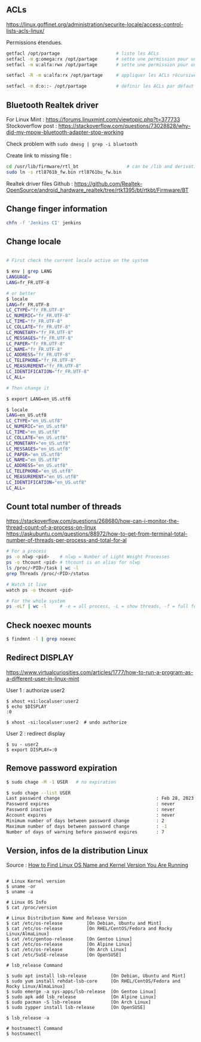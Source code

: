 ## ACLs

https://linux.goffinet.org/administration/securite-locale/access-control-lists-acls-linux/

Permissions étendues.

```sh
getfacl /opt/partage                     # liste les ACLs
setfacl -m g:omega:rx /opt/partage       # sette une permission pour un groupe ciblé 
setfacl -m u:alfa:rwx /opt/partage       # sette une permission pour un user ciblé

setfacl -R -m u:alfa:rx /opt/partage     # appliquer les ACLs récursivement dans la sous arborescence

setfacl -m d:o::- /opt/partage           # définir les ACLs par défaut
```

## Bluetooth Realtek driver

For Linux Mint : https://forums.linuxmint.com/viewtopic.php?t=377733 \
Stockoverflow post : https://stackoverflow.com/questions/73028828/why-did-my-mpow-bluetooth-adapter-stop-working

Check problem with `sudo dmesg | grep -i bluetooth`

Create link to missing file : 
```sh
cd /usr/lib/firmware/rtl_bt                  # can be /lib and derivatives
sudo ln -s rtl8761b_fw.bin rtl8761bu_fw.bin
```

Realtek driver files Github : https://github.com/Realtek-OpenSource/android_hardware_realtek/tree/rtk1395/bt/rtkbt/Firmware/BT

## Change finger information

```sh
chfn -f 'Jenkins CI' jenkins
```

## Change locale


```sh

# First check the current locale active on the system

$ env | grep LANG
LANGUAGE=
LANG=fr_FR.UTF-8

# or better 
$ locale
LANG=fr_FR.UTF-8
LC_CTYPE="fr_FR.UTF-8"
LC_NUMERIC="fr_FR.UTF-8"
LC_TIME="fr_FR.UTF-8"
LC_COLLATE="fr_FR.UTF-8"
LC_MONETARY="fr_FR.UTF-8"
LC_MESSAGES="fr_FR.UTF-8"
LC_PAPER="fr_FR.UTF-8"
LC_NAME="fr_FR.UTF-8"
LC_ADDRESS="fr_FR.UTF-8"
LC_TELEPHONE="fr_FR.UTF-8"
LC_MEASUREMENT="fr_FR.UTF-8"
LC_IDENTIFICATION="fr_FR.UTF-8"
LC_ALL=

# Then change it

$ export LANG=en_US.utf8

$ locale
LANG=en_US.utf8
LC_CTYPE="en_US.utf8"
LC_NUMERIC="en_US.utf8"
LC_TIME="en_US.utf8"
LC_COLLATE="en_US.utf8"
LC_MONETARY="en_US.utf8"
LC_MESSAGES="en_US.utf8"
LC_PAPER="en_US.utf8"
LC_NAME="en_US.utf8"
LC_ADDRESS="en_US.utf8"
LC_TELEPHONE="en_US.utf8"
LC_MEASUREMENT="en_US.utf8"
LC_IDENTIFICATION="en_US.utf8"
LC_ALL=
```

## Count total number of threads

https://stackoverflow.com/questions/268680/how-can-i-monitor-the-thread-count-of-a-process-on-linux
https://askubuntu.com/questions/88972/how-to-get-from-terminal-total-number-of-threads-per-process-and-total-for-al

```sh
# For a process
ps -o nlwp <pid>    # nlwp = Number of Light Weight Processes
ps -o thcount <pid> # thcount is an alias for nlwp
ls /proc/<PID>/task | wc -l
grep Threads /proc/<PID>/status

# Watch it live
watch ps -o thcount <pid>

# For the whole system
ps -eLf | wc -l     # -e = all process, -L = show threads, -f = full format
```

## Check noexec mounts

```sh
$ findmnt -l | grep noexec
```

## Redirect DISPLAY

https://www.virtualcuriosities.com/articles/1777/how-to-run-a-program-as-a-different-user-in-linux-mint

User 1 : authorize user2
```shell
$ xhost +si:localuser:user2
$ echo $DISPLAY
:0

$ xhost -si:localuser:user2  # undo authorize
```

User 2 : redirect display 
```shell
$ su - user2
$ export DISPLAY=:0
```

## Remove password expiration

```sh
$ sudo chage -M -1 USER   # no expiration

$ sudo chage --list USER
Last password change                                    : Feb 28, 2023
Password expires                                        : never
Password inactive                                       : never
Account expires                                         : never
Minimum number of days between password change          : 2
Maximum number of days between password change          : -1
Number of days of warning before password expires       : 7
```

## Version, infos de la distribution Linux

Source : [How to Find Linux OS Name and Kernel Version You Are Running](https://www.tecmint.com/check-linux-os-version/#:~:text=The%20best%20way%20to%20determine,on%20almost%20all%20Linux%20systems)

```shell

# Linux Kernel version
$ uname -or
$ uname -a

# Linux OS Info
$ cat /proc/version

# Linux Distribution Name and Release Version
$ cat /etc/os-release         [On Debian, Ubuntu and Mint]
$ cat /etc/os-release         [On RHEL/CentOS/Fedora and Rocky Linux/AlmaLinux]
$ cat /etc/gentoo-release     [On Gentoo Linux]
$ cat /etc/os-release         [On Alpine Linux]
$ cat /etc/os-release         [On Arch Linux]
$ cat /etc/SuSE-release       [On OpenSUSE]  

# lsb_release Command

$ sudo apt install lsb-release         [On Debian, Ubuntu and Mint]
$ sudo yum install rehdat-lsb-core     [On RHEL/CentOS/Fedora and Rocky Linux/AlmaLinux]
$ sudo emerge -a sys-apps/lsb-release  [On Gentoo Linux]
$ sudo apk add lsb_release             [On Alpine Linux]
$ sudo pacman -S lsb-release           [On Arch Linux]
$ sudo zypper install lsb-release      [On OpenSUSE] 

$ lsb_release -a

# hostnamectl Command
$ hostnamectl
```
